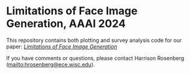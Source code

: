 # Limitations of Face Image Generation, AAAI 2024


This repository contains both plotting and survey analysis code for our paper: [_Limitations of Face Image Generation_](https://arxiv.org/abs/2309.07277)

If you have comments or questions, please contact Harrison Rosenberg ([mailto:hrosenberg@ece.wisc.edu](mailto:hrosenberg@ece.wisc.edu)).
